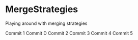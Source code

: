 # MergeStrategies
Playing around with merging strategies

Commit 1
Commit D
Commit 2
Commit 3
Commit 4
Commit 5
